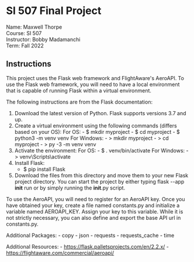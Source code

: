 # SI 507 Final Project

Name: Maxwell Thorpe  
Course: SI 507  
Instructor: Bobby Madamanchi  
Term: Fall 2022  

## Instructions

This project uses the Flask web framework and FlightAware's AeroAPI.  To use the Flask web framework, you will need to have a local environment that is capable of running Flask within a virtual environment.

The following instructions are from the Flask documentation:

1. Download the latest version of Python.  Flask supports versions 3.7 and up.
2. Create a virtual environment using the following commands (differs based on your OS):
    For OS:
        - $ mkdir myproject
        - $ cd myproject
        - $ python3 -m venv venv
    For Windows:
        - > mkdir myproject
        - > cd myproject
        - > py -3 -m venv venv
3. Activate the environment:
    For OS:
        - $ . venv/bin/activate
    For Windows:
        - > venv\Scripts\activate
4. Install Flask:
    - $ pip install Flask
5. Download the files from this directory and move them to your new Flask project directory.  You can start the project by either typing flask --app __init__ run or by simply running the __init__.py script.

To use the AeroAPI, you will need to register for an AeroAPI key.  Once you have obtained your key, create a file named constants.py and initialize a variable named AEROAPI_KEY.  Assign your key to this variable.  While it is not strictly necessary, you can also define and export the base API url in constants.py.

Additional Packages:
    - copy
    - json
    - requests
    - requests_cache
    - time

Additional Resources:
    - https://flask.palletsprojects.com/en/2.2.x/
    - https://flightaware.com/commercial/aeroapi/

